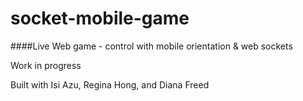 socket-mobile-game
==================

####Live Web game - control with mobile orientation &amp; web sockets

Work in progress

Built with Isi Azu, Regina Hong, and Diana Freed



